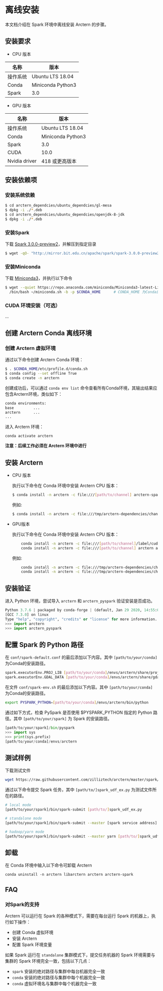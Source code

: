# 离线安装 
本文档介绍在 Spark 环境中离线安装 Arctern 的步骤。

## 安装要求

- CPU 版本

| 名称     | 版本              |
| -------- | ----------------- |
| 操作系统 | Ubuntu LTS 18.04  |
| Conda    | Miniconda Python3 |
| Spark    | 3.0               |

- GPU 版本

| 名称          | 版本              |
| ------------- | ----------------- |
| 操作系统      | Ubuntu LTS 18.04  |
| Conda         | Miniconda Python3 |
| Spark         | 3.0               |
| CUDA          | 10.0              |
| Nvidia driver | 418 或更高版本              |

## <span id = "installdependencies">安装依赖项</span>

### 安装系统依赖

```bash
$ cd arctern_dependcies/ubuntu_dependcies/gl-mesa
$ dpkg -i ./*.deb
$ cd arctern_dependcies/ubuntu_dependcies/openjdk-8-jdk
$ dpkg -i ./*.deb
```

### 安装Spark

下载 [Spark 3.0.0-preview2](https://mirror.bit.edu.cn/apache/spark/spark-3.0.0-preview2/spark-3.0.0-preview2-bin-hadoop2.7.tgz)，并解压到指定目录


```bash
$ wget -qO- "http://mirror.bit.edu.cn/apache/spark/spark-3.0.0-preview2/spark-3.0.0-preview2-bin-hadoop2.7.tgz" | tar --strip-components=1 -xz -C $SPARK_HOME       # SPARK_HOME 为spark的安装目录
```

### 安装Miniconda

下载 [Miniconda3](https://repo.anaconda.com/miniconda/Miniconda3-latest-Linux-x86_64.sh)，并执行以下命令

```bash
$ wget --quiet https://repo.anaconda.com/miniconda/Miniconda3-latest-Linux-x86_64.sh -O ~/miniconda.sh && \
  /bin/bash ~/miniconda.sh -b -p $CONDA_HOME      # CONDA_HOME 为Conda的安装目录
```

### CUDA 环境安装（可选）

...

## 创建 Arctern Conda 离线环境

### 创建 Arctern 虚拟环境

通过以下命令创建 Arctern Conda 环境：

```bash
$ . $CONDA_HOME/etc/profile.d/conda.sh
$ conda config --set offline True
$ conda create -n arctern
```

创建成功后，可以通过 `conda env list` 命令查看所有Conda环境，其输出结果应包含Arctern环境，类似如下：

  ```bash
  conda environments:
  base         ...
  arctern      ...
  ...
  ```

 进入 Arctern 环境：

  `conda activate arctern`


**注意：后续工作必须在 Arctern 环境中进行**


## 安装 Arctern


* CPU 版本

  执行以下命令在 Conda 环境中安装 Arctern CPU 版本：

  ```bash
  $ conda install -n arctern -c file:///[path/to/channel] arctern-spark --offline   --override-channels
  ```

  例如:

  ```bash
  $ conda install -n arctern -c file:///tmp/arctern-dependencies/channel arctern-spark   --offline --override-channels
  ```


* GPU版本

  执行以下命令在 Conda 环境中安装 Arctern CPU 版本：

  ```bash
      conda install -n arctern -c file:///[path/to/channel]/label/cuda10.0 libarctern   --offline --override-channels
      conda install -n arctern -c file:///[path/to/channel] arctern arctern-spark   --offline --override-channels
  ```

  例如:

  ```bash
      conda install -n arctern -c file:///tmp/arctern-dependencies/channel/label/cuda10.0 libarctern --offline --override-channels
      conda install -n arctern -c file:///tmp/arctern-dependencies/channel arctern   arctern-spark --offline --override-channels
  ```



## 安装验证

进入 Python 环境，尝试导入 `arctern` 和 `arctern_pyspark` 验证安装是否成功。

```python
Python 3.7.6 | packaged by conda-forge | (default, Jan 29 2020, 14:55:04)
[GCC 7.3.0] on linux
Type "help", "copyright", "credits" or "license" for more information.
>>> import arctern
>>> import arctern_pyspark
```

## 配置 Spark 的 Python 路径

在 `conf/spark-default.conf` 的最后添加以下内容。其中 `[path/to/your/conda]` 为Conda的安装路径。

```bash
spark.executorEnv.PROJ_LIB [path/to/your/conda]/envs/arctern/share/proj
spark.executorEnv.GDAL_DATA [path/to/your/conda]/envs/arctern/share/gdal
```

在文件 `conf/spark-env.sh` 的最后添加以下内容。其中 `[path/to/your/conda]` 为Conda的安装路径。

```bash
export PYSPARK_PYTHON=[path/to/your/conda]/envs/arctern/bin/python
```

通过如下方式，检查 PySpark 是否使用 $PYSPARK_PYTHON 指定的 Python 路径。其中 `[path/to/your/spark]` 为 Spark 的安装路径。

```python
[path/to/your/spark]/bin/pyspark
>>> import sys
>>> print(sys.prefix)
[path/to/your/conda]/envs/arctern
```

## 测试样例

下载测试文件

```bash
wget https://raw.githubusercontent.com/zilliztech/arctern/master/spark/pyspark/examples/gis/spark_udf_ex.py
```

通过以下命令提交 Spark 任务，其中 `[path/to/]spark_udf_ex.py` 为测试文件所在的路径。

```bash
# local mode
[path/to/your/spark]/bin/spark-submit [path/to/]spark_udf_ex.py

# standalone mode
[path/to/your/spark]/bin/spark-submit --master [spark service address] [path/to/]spark_udf_ex.py

# hadoop/yarn mode
[path/to/your/spark]/bin/spark-submit --master yarn [path/to/]spark_udf_ex.py
```

## 卸载

在 Conda 环境中输入以下命令可卸载 Arctern

```shell
conda uninstall -n arctern libarctern arctern arctern-spark
```

## FAQ

### 对Spark的支持

Arctern 可以运行在 Spark 的各种模式下，需要在每台运行 Spark 的机器上，执行如下操作：

* 创建 Conda 虚拟环境
* 安装 Arctern
* 配置 Spark 环境变量

如果 Spark 运行在 `standalone` 集群模式下，提交任务机器的 Spark 环境需要与集群的 Spark 环境完全一致，包括以下几点：

* `spark` 安装的绝对路径与集群中每台机器完全一致
* `conda` 安装的绝对路径与集群中每个机器完全一致
* `conda` 虚拟环境名与集群中每个机器完全一致
